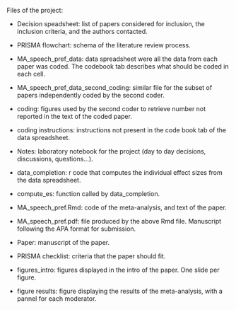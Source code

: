 Files of the project:

- Decision speadsheet: list of papers considered for inclusion, the inclusion criteria, and the authors contacted.

- PRISMA flowchart: schema of the literature review process.

- MA_speech_pref_data: data spreadsheet were all the data from each paper was coded. The codebook tab describes what should be coded in each cell.

- MA_speech_pref_data_second_coding: similar file for the subset of papers independently coded by the second coder.

- coding: figures used by the second coder to retrieve number not reported in the text of the coded paper.

- coding instructions: instructions not present in the code book tab of the data spreadsheet.

- Notes: laboratory notebook for the project (day to day decisions, discussions, questions...).

- data_completion: r code that computes the individual effect sizes from the data spreadsheet.

- compute_es: function called by data_completion.

- MA_speech_pref.Rmd: code of the meta-analysis, and text of the paper.

- MA_speech_pref.pdf: file produced by the above Rmd file. Manuscript following the APA format for submission.

- Paper: manuscript of the paper.

- PRISMA checklist: criteria that the paper should fit.

- figures_intro: figures displayed in the intro of the paper. One slide per figure.

- figure results: figure displaying the results of the meta-analysis, with a pannel for each moderator.